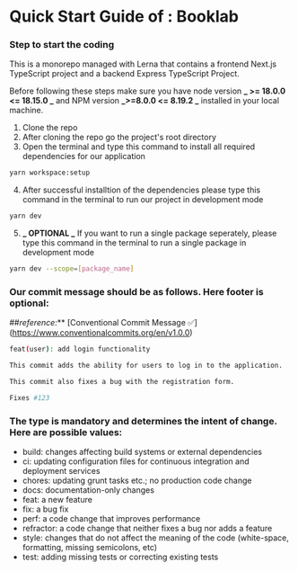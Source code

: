 # Quick Start Guide of : Booklab

### Step to start the coding

This is a monorepo managed with Lerna that contains a frontend Next.js TypeScript project and a backend Express TypeScript Project.

Before following these steps make sure you have node version **_ >= 18.0.0 <= 18.15.0 _** and NPM version **_>=8.0.0 <= 8.19.2 _** installed in your local machine.

1. Clone the repo
2. After cloning the repo go the project's root directory
3. Open the terminal and type this command to install all required dependencies for our application

```sh
yarn workspace:setup
```

4. After successful installtion of the dependencies please type this command in the terminal to run our project in development mode

```sh
yarn dev
```

5. **_ OPTIONAL _** If you want to run a single package seperately, please type this command in the terminal to run a single package in development mode

```sh
yarn dev --scope=[package_name]
```

### Our commit message should be as follows. Here footer is optional:

##_reference:_\*\* [Conventional Commit Message ✅] (https://www.conventionalcommits.org/en/v1.0.0)

```sh
feat(user): add login functionality

This commit adds the ability for users to log in to the application.

This commit also fixes a bug with the registration form.

Fixes #123
```

### The type is mandatory and determines the intent of change. Here are possible values:

- build: changes affecting build systems or external dependencies
- ci: updating configuration files for continuous integration and deployment services
- chores: updating grunt tasks etc.; no production code change
- docs: documentation-only changes
- feat: a new feature
- fix: a bug fix
- perf: a code change that improves performance
- refractor: a code change that neither fixes a bug nor adds a feature
- style: changes that do not affect the meaning of the code (white-space, formatting, missing semicolons, etc)
- test: adding missing tests or correcting existing tests
